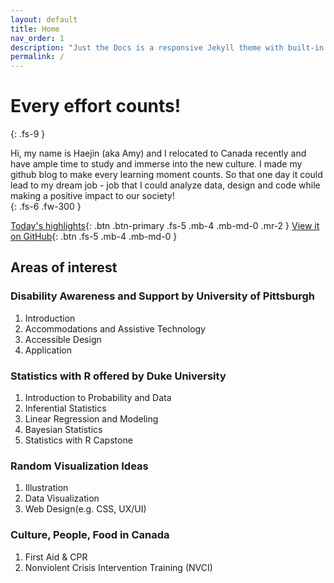 ```yaml
---
layout: default
title: Home
nav_order: 1
description: "Just the Docs is a responsive Jekyll theme with built-in search that is easily customizable and hosted on GitHub Pages."
permalink: /
---
```


# Every effort counts!
{: .fs-9 }

Hi, my name is Haejin (aka Amy) and I relocated to Canada recently and have ample time to study and immerse into the new culture. I made my github blog to make every learning moment counts. So that one day it could lead to my dream job - job that I could analyze data, design and code while making a positive impact to our society!  
{: .fs-6 .fw-300 }

[Today's highlights](#disability-awareness-and-support-by-university-of-pittsburgh){: .btn .btn-primary .fs-5 .mb-4 .mb-md-0 .mr-2 } [View it on GitHub](https://github.com/audaciousjin/docs){: .btn .fs-5 .mb-4 .mb-md-0 }


## Areas of interest

### Disability Awareness and Support by University of Pittsburgh
1. Introduction 
2. Accommodations and Assistive Technology
3. Accessible Design
4. Application


### Statistics with R offered by Duke University
1. Introduction to Probability and Data
2. Inferential Statistics 
3. Linear Regression and Modeling 
4. Bayesian Statistics
5. Statistics with R Capstone

<!---
[//]:<> (
### CompTIA A+ 
1. Peripherals and Adapter
2. System Components
3. Troubleshooting and Mobile Devices 
4. Printer and Network Hardware
5. Networks
6. Supporting Windows
7. Supporting Windows Network
8. Linux, OS X, and Mobile OS
)

-->

### Random Visualization Ideas 
1. Illustration
2. Data Visualization
3. Web Design(e.g. CSS, UX/UI)

### Culture, People, Food in Canada

1. First Aid & CPR
2. Nonviolent Crisis Intervention Training (NVCI)

